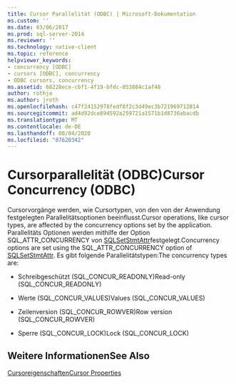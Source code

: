 ```yaml
---
title: Cursor Parallelität (ODBC) | Microsoft-Dokumentation
ms.custom: ''
ms.date: 03/06/2017
ms.prod: sql-server-2014
ms.reviewer: ''
ms.technology: native-client
ms.topic: reference
helpviewer_keywords:
- concurrency [ODBC]
- cursors [ODBC], concurrency
- ODBC cursors, concurrency
ms.assetid: 68228ece-cbf1-4f19-bfdc-053884c1af48
author: rothja
ms.author: jroth
ms.openlocfilehash: c47f24152978fedf8f2c3d49ec3b721969712814
ms.sourcegitcommit: ad4d92dce894592a259721a1571b1d8736abacdb
ms.translationtype: MT
ms.contentlocale: de-DE
ms.lasthandoff: 08/04/2020
ms.locfileid: "87620342"
---
```

# <a name="cursor-concurrency-odbc"></a><span data-ttu-id="162ad-102">Cursorparallelität (ODBC)</span><span class="sxs-lookup"><span data-stu-id="162ad-102">Cursor Concurrency (ODBC)</span></span>
  <span data-ttu-id="162ad-103">Cursorvorgänge werden, wie Cursortypen, von den von der Anwendung festgelegten Parallelitätsoptionen beeinflusst.</span><span class="sxs-lookup"><span data-stu-id="162ad-103">Cursor operations, like cursor types, are affected by the concurrency options set by the application.</span></span> <span data-ttu-id="162ad-104">Parallelitäts Optionen werden mithilfe der Option SQL_ATTR_CONCURRENCY von [SQLSetStmtAttr](../../native-client-odbc-api/sqlsetstmtattr.md)festgelegt.</span><span class="sxs-lookup"><span data-stu-id="162ad-104">Concurrency options are set using the SQL_ATTR_CONCURRENCY option of [SQLSetStmtAttr](../../native-client-odbc-api/sqlsetstmtattr.md).</span></span> <span data-ttu-id="162ad-105">Es gibt folgende Parallelitätstypen:</span><span class="sxs-lookup"><span data-stu-id="162ad-105">The concurrency types are:</span></span>  
  
-   <span data-ttu-id="162ad-106">Schreibgeschützt (SQL_CONCUR_READONLY)</span><span class="sxs-lookup"><span data-stu-id="162ad-106">Read-only (SQL_CONCUR_READONLY)</span></span>  
  
-   <span data-ttu-id="162ad-107">Werte (SQL_CONCUR_VALUES)</span><span class="sxs-lookup"><span data-stu-id="162ad-107">Values (SQL_CONCUR_VALUES)</span></span>  
  
-   <span data-ttu-id="162ad-108">Zeilenversion (SQL_CONCUR_ROWVER)</span><span class="sxs-lookup"><span data-stu-id="162ad-108">Row version (SQL_CONCUR_ROWVER)</span></span>  
  
-   <span data-ttu-id="162ad-109">Sperre (SQL_CONCUR_LOCK)</span><span class="sxs-lookup"><span data-stu-id="162ad-109">Lock (SQL_CONCUR_LOCK)</span></span>  
  
## <a name="see-also"></a><span data-ttu-id="162ad-110">Weitere Informationen</span><span class="sxs-lookup"><span data-stu-id="162ad-110">See Also</span></span>  
 [<span data-ttu-id="162ad-111">Cursoreigenschaften</span><span class="sxs-lookup"><span data-stu-id="162ad-111">Cursor Properties</span></span>](cursor-properties.md)  
  
  
